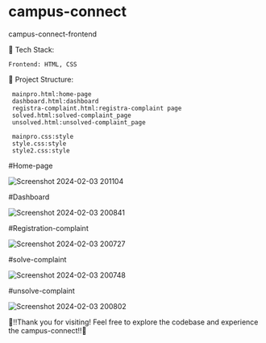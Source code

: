 # campus-connect
campus-connect-frontend 

🚀 Tech Stack:

    Frontend: HTML, CSS

📂 Project Structure:

     mainpro.html:home-page
     dashboard.html:dashboard
     registra-complaint.html:registra-complaint page
     solved.html:solved-complaint_page
     unsolved.html:unsolved-complaint_page

     mainpro.css:style 
     style.css:style
     style2.css:style



#Home-page

![Screenshot 2024-02-03 201104](https://github.com/nikhilhmane49/campus-connect/assets/137916068/b0ba7cca-4477-4c48-9e11-a79fa89deb43)

#Dashboard

![Screenshot 2024-02-03 200841](https://github.com/nikhilhmane49/campus-connect/assets/137916068/da73b0be-c052-450a-85da-dd81e2fa8cc8)

#Registration-complaint

![Screenshot 2024-02-03 200727](https://github.com/nikhilhmane49/campus-connect/assets/137916068/0b8357a5-8683-46d6-9d64-62ed0d51d8b4)

#solve-complaint

![Screenshot 2024-02-03 200748](https://github.com/nikhilhmane49/campus-connect/assets/137916068/afe45fcc-765c-40b9-961e-7d836d8305f0)

#unsolve-complaint

![Screenshot 2024-02-03 200802](https://github.com/nikhilhmane49/campus-connect/assets/137916068/3fd1c67c-9c91-42ae-a838-69a52707b356)


🚀!!Thank you for visiting! Feel free to explore the codebase and experience the campus-connect!!🚀
